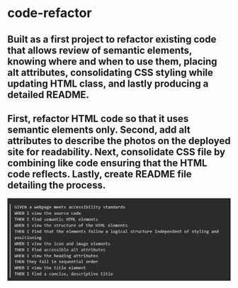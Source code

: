 # code-refactor

## Built as a first project to refactor existing code that allows review of semantic elements, knowing where and when to use them, placing alt attributes, consolidating CSS styling while updating HTML class, and lastly producing a detailed README.

## First, refactor HTML code so that it uses semantic elements only. Second, add alt attributes to describe the photos on the deployed site for readability. Next, consolidate CSS file by combining like code ensuring that the HTML code reflects. Lastly, create README file detailing the process. 
![alt text](<Screenshot 2024-03-04 230236.png>)